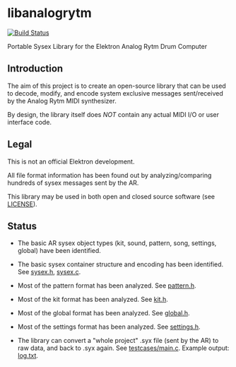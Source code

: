 # libanalogrytm

[![Build Status](https://github.com/bsp2/libanalogrytm/workflows/CI/badge.svg)](https://github.com/bsp2/libanalogrytm/actions?query=workflow%3ACI)

Portable Sysex Library for the Elektron Analog Rytm Drum Computer

## Introduction

The aim of this project is to create an open-source library that can be used to
decode, modify, and encode system exclusive messages sent/received by the Analog Rytm MIDI synthesizer.

By design, the library itself does _NOT_ contain any actual MIDI I/O or user interface code.

## Legal

This is not an official Elektron development.

All file format information has been found out by analyzing/comparing hundreds of sysex messages sent by the AR.

This library may be used in both open and closed source software (see [LICENSE](../master/LICENSE)).

## Status

- The basic AR sysex object types (kit, sound, pattern, song, settings, global) have been identified.

- The basic sysex container structure and encoding has been identified. See [sysex.h](../master/sysex.h), [sysex.c](../master/sysex.c).

- Most of the pattern format has been analyzed. See [pattern.h](../master/pattern.h).

- Most of the kit format has been analyzed. See [kit.h](../master/kit.h).

- Most of the global format has been analyzed. See [global.h](../master/global.h).

- Most of the settings format has been analyzed. See [settings.h](../master/settings.h).

- The library can convert a "whole project" .syx file (sent by the AR) to raw data, and back to .syx again.
  See [testcases/main.c](../master/testcases/main.c). Example output: [log.txt](../master/vs2013/libanalogrytm_test/Debug/log.txt).
